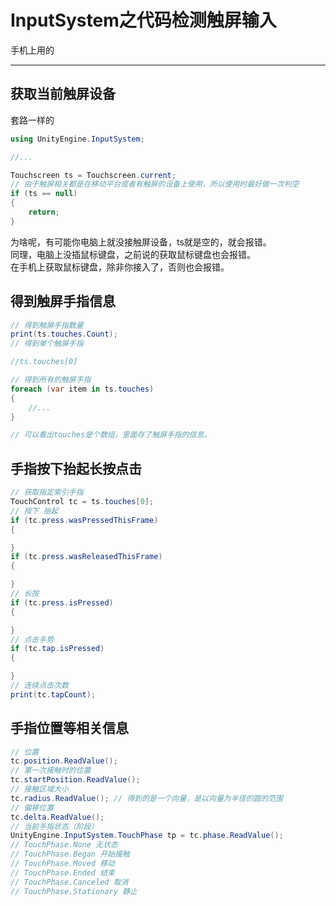 # InputSystem之代码检测触屏输入

手机上用的

---

## 获取当前触屏设备

套路一样的

```csharp
using UnityEngine.InputSystem;

//...

Touchscreen ts = Touchscreen.current;
// 由于触屏相关都是在移动平台或者有触屏的设备上使用，所以使用时最好做一次判空
if (ts == null)
{
    return;
}

```

为啥呢，有可能你电脑上就没接触屏设备，ts就是空的，就会报错。\
同理，电脑上没插鼠标键盘，之前说的获取鼠标键盘也会报错。\
在手机上获取鼠标键盘，除非你接入了，否则也会报错。

## 得到触屏手指信息

```csharp
// 得到触屏手指数量
print(ts.touches.Count);
// 得到单个触屏手指

//ts.touches[0]

// 得到所有的触屏手指
foreach (var item in ts.touches)
{
    //...
}

// 可以看出touches是个数组，里面存了触屏手指的信息。
```

## 手指按下抬起长按点击

```csharp
// 获取指定索引手指
TouchControl tc = ts.touches[0];
// 按下 抬起
if (tc.press.wasPressedThisFrame)
{

}
if (tc.press.wasReleasedThisFrame)
{

}
// 长按
if (tc.press.isPressed)
{

}
// 点击手势
if (tc.tap.isPressed)
{

}
// 连续点击次数
print(tc.tapCount);
```

## 手指位置等相关信息

```csharp
// 位置
tc.position.ReadValue();
// 第一次接触时的位置
tc.startPosition.ReadValue();
// 接触区域大小
tc.radius.ReadValue(); // 得到的是一个向量，是以向量为半径的圆的范围
// 偏移位置
tc.delta.ReadValue();
// 当前手指状态（阶段）
UnityEngine.InputSystem.TouchPhase tp = tc.phase.ReadValue();
// TouchPhase.None 无状态
// TouchPhase.Began 开始接触
// TouchPhase.Moved 移动
// TouchPhase.Ended 结束
// TouchPhase.Canceled 取消
// TouchPhase.Stationary 静止
```